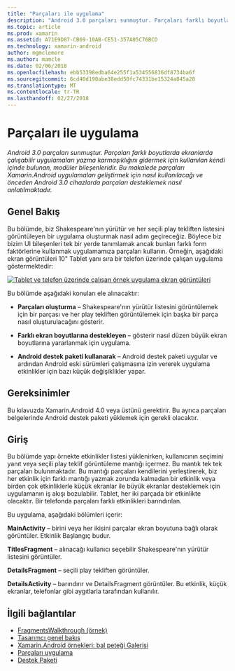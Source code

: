 ```yaml
---
title: "Parçaları ile uygulama"
description: "Android 3.0 parçaları sunmuştur. Parçaları farklı boyutlarda ekranlarda çalışabilir uygulamaları yazma karmaşıklığını gidermek için kullanılan kendi içinde bulunan, modüler bileşenleridir. Bu makalede parçaları Xamarin.Android uygulamaları geliştirmek için nasıl kullanılacağı ve önceden Android 3.0 cihazlarda parçaları desteklemek nasıl anlatılmaktadır."
ms.topic: article
ms.prod: xamarin
ms.assetid: A71E9D87-CB69-10AB-CE51-357A05C76BCD
ms.technology: xamarin-android
author: mgmclemore
ms.author: mamcle
ms.date: 02/06/2018
ms.openlocfilehash: ebb53398edba64e255f1a534556836df8734ba6f
ms.sourcegitcommit: 6cd40d190abe38edd50fc74331be15324a845a28
ms.translationtype: MT
ms.contentlocale: tr-TR
ms.lasthandoff: 02/27/2018
---
```

# <a name="implementing-with-fragments"></a>Parçaları ile uygulama

_Android 3.0 parçaları sunmuştur. Parçaları farklı boyutlarda ekranlarda çalışabilir uygulamaları yazma karmaşıklığını gidermek için kullanılan kendi içinde bulunan, modüler bileşenleridir. Bu makalede parçaları Xamarin.Android uygulamaları geliştirmek için nasıl kullanılacağı ve önceden Android 3.0 cihazlarda parçaları desteklemek nasıl anlatılmaktadır._

<a name="Overview" />

## <a name="overview"></a>Genel Bakış

Bu bölümde, biz Shakespeare'nın yürütür ve her seçili play tekliften listesini görüntüleyen bir uygulama oluşturmak nasıl adım geçireceğiz. Böylece biz bizim UI bileşenleri tek bir yerde tanımlamak ancak bunları farklı form faktörlerine kullanmak uygulamamıza parçaları kullanın. Örneğin, aşağıdaki ekran görüntüleri 10" Tablet yanı sıra bir telefon üzerinde çalışan uygulama göstermektedir:

[![Tablet ve telefon üzerinde çalışan örnek uygulama ekran görüntüleri](images/intro-screenshot-sml.png)](images/intro-screenshot.png)

Bu bölümde aşağıdaki konuları ele alınacaktır:

- **Parçaları oluşturma** &ndash; Shakespeare'nın yürütür listesini görüntülemek için bir parçası ve her play tekliften görüntülemek için başka bir parça nasıl oluşturulacağını gösterir.

- **Farklı ekran boyutlarına destekleyen** &ndash; gösterir nasıl düzen büyük ekran boyutlarına yararlanmak için uygulama.

- **Android destek paketi kullanarak** &ndash; Android destek paketi uygular ve ardından Android eski sürümleri çalışmasına izin vererek uygulama etkinlikler için bazı küçük değişiklikler yapar.

<a name="Requirements" />

## <a name="requirements"></a>Gereksinimler

Bu kılavuzda Xamarin.Android 4.0 veya üstünü gerektirir. Bu ayrıca parçaları belgelerinde Android destek paketi yüklemek için gerekli olacaktır.

<a name="Introduction" />

## <a name="introduction"></a>Giriş

Bu bölümde yapı örnekte etkinlikler listesi yüklenirken, kullanıcının seçimini yanıt veya seçili play teklif görüntüleme mantığı içermez. Bu mantık tek tek parçaları bulunmaktadır.
Bu mantığı parçaları kendilerini yerleştirerek, biz her etkinlik için farklı mantığı yazmak zorunda kalmadan bir etkinlik veya birden çok etkinliklerle küçük ekranlar ile büyük ekranlar desteklemek için uygulamanın iş akışı bozulabilir. Tablet, her iki parçada bir etkinlikte olacaktır. Bir telefonda parçaları farklı etkinlikleri barındırılan.

Bu uygulama, aşağıdaki bölümleri içerir:

 **MainActivity** – birini veya her ikisini parçalar ekran boyutuna bağlı olarak görüntüler. Etkinlik Başlangıç budur.

 **TitlesFragment** – alınacağı kullanıcı seçebilir Shakespeare'nın yürütür listesini görüntüler.

 **DetailsFragment** – seçili play tekliften görüntüler.

 **DetailsActivity** – barındırır ve DetailsFragment görüntüler.
Bu etkinlik, küçük ekranlar, telefonlar gibi aygıtlarla tarafından kullanılır.



## <a name="related-links"></a>İlgili bağlantılar

- [FragmentsWalkthrough (örnek)](https://developer.xamarin.com/samples/monodroid/FragmentsWalkthrough/)
- [Tasarımcı genel bakış](~/android/user-interface/android-designer/index.md)
- [Xamarin.Android örnekleri: bal peteği Galerisi](https://developer.xamarin.com/samples/HoneycombGallery/)
- [Parçaları uygulama](http://developer.android.com/guide/topics/fundamentals/fragments.html)
- [Destek Paketi](http://developer.android.com/sdk/compatibility-library.html)
